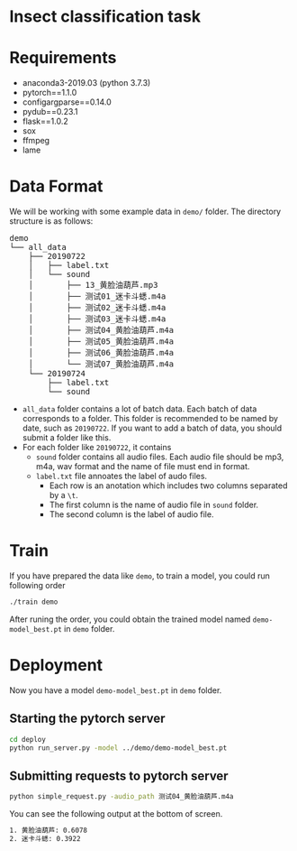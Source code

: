 # Insect classification task

# Requirements

+ anaconda3-2019.03 (python 3.7.3)
+ pytorch==1.1.0
+ configargparse==0.14.0
+ pydub==0.23.1
+ flask==1.0.2
+ sox
+ ffmpeg
+ lame

# Data Format
We will be working with some example data in `demo/` folder.
The directory structure is as follows:
<pre>
demo
└── all_data
    ├── 20190722
    │   ├── label.txt
    │   └── sound
    │       ├── 13_黄脸油葫芦.mp3
    │       ├── 测试01_迷卡斗蟋.m4a
    │       ├── 测试02_迷卡斗蟋.m4a
    │       ├── 测试03_迷卡斗蟋.m4a
    │       ├── 测试04_黄脸油葫芦.m4a
    │       ├── 测试05_黄脸油葫芦.m4a
    │       ├── 测试06_黄脸油葫芦.m4a
    │       └── 测试07_黄脸油葫芦.m4a
    └── 20190724
        ├── label.txt
        └── sound
</pre>
+ `all_data` folder  contains a lot of batch data.
Each batch of data corresponds to a folder.
This folder is recommended to be named by date, such as `20190722`.
If you want to add a batch of data, you should submit a folder like this. 
+ For each folder like `20190722`, it contains
    + `sound` folder  contains all audio files. Each audio file should be mp3, m4a, wav format and the name of file must end in format.
    + `label.txt` file annoates the label of audo files.
        + Each row is an anotation which includes two columns separated by a `\t`.
        + The first column is the name of audio file in `sound` folder.
        + The second column is the label of audio file.


# Train 
If you have prepared the data like `demo`, to train a model, you could run following order
```bash
./train demo
```

After runing the order, you could obtain the trained model named `demo-model_best.pt` in `demo` folder.

# Deployment
Now you have a model `demo-model_best.pt` in `demo` folder.

## Starting the pytorch server
```bash
cd deploy
python run_server.py -model ../demo/demo-model_best.pt
```

## Submitting requests to pytorch server
```bash
python simple_request.py -audio_path 测试04_黄脸油葫芦.m4a
```

You can see the following output at the bottom of screen.
```bash
1. 黄脸油葫芦: 0.6078
2. 迷卡斗蟋: 0.3922
```

